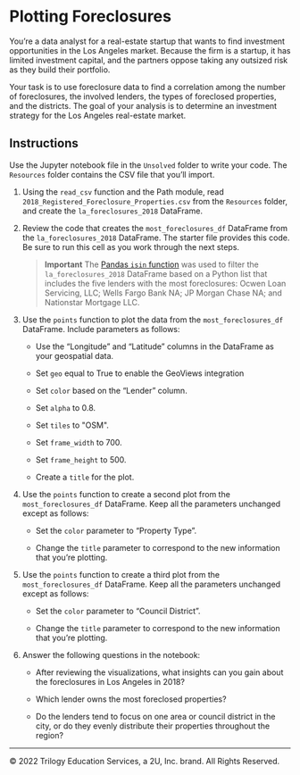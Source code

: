 # Plotting Foreclosures

You’re a data analyst for a real-estate startup that wants to find investment opportunities in the Los Angeles market. Because the firm is a startup, it has limited investment capital, and the partners oppose taking any outsized risk as they build their portfolio.

Your task is to use foreclosure data to find a correlation among the number of foreclosures, the involved lenders, the types of foreclosed properties, and the districts. The goal of your analysis is to determine an investment strategy for the Los Angeles real-estate market.

## Instructions

Use the Jupyter notebook file in the `Unsolved` folder to write your code. The `Resources` folder contains the CSV file that you’ll import.

1. Using the `read_csv` function and the Path module, read `2018_Registered_Foreclosure_Properties.csv` from the `Resources` folder, and create the `la_foreclosures_2018` DataFrame.

2. Review the code that creates the `most_foreclosures_df` DataFrame from the `la_foreclosures_2018` DataFrame. The starter file provides this code. Be sure to run this cell as you work through the next steps.

    >**Important** The [Pandas `isin` function](https://pandas.pydata.org/docs/reference/api/pandas.DataFrame.isin.html) was used to filter the `la_foreclosures_2018` DataFrame based on a Python list that includes the five lenders with the most foreclosures: Ocwen Loan Servicing, LLC; Wells Fargo Bank NA; JP Morgan Chase NA; and Nationstar Mortgage LLC.

3. Use the `points` function to plot the data from the `most_foreclosures_df` DataFrame. Include parameters as follows:

    * Use the “Longitude” and “Latitude” columns in the DataFrame as your geospatial data.

    * Set `geo` equal to True to enable the GeoViews integration

    * Set `color` based on the “Lender” column.

    * Set `alpha` to 0.8.

    * Set `tiles` to "OSM".

    * Set `frame_width` to 700.

    * Set `frame_height` to 500.

    * Create a `title` for the plot.

4. Use the `points` function to create a second plot from the `most_foreclosures_df` DataFrame. Keep all the parameters unchanged except as follows:

    * Set the `color` parameter to “Property Type”.

    * Change the `title` parameter to correspond to the new information that you’re plotting.

5. Use the `points` function to create a third plot from the `most_foreclosures_df` DataFrame. Keep all the parameters unchanged except as follows:

    * Set the `color` parameter to “Council District”.

    * Change the `title` parameter to correspond to the new information that you’re plotting.

6. Answer the following questions in the notebook:

    * After reviewing the visualizations, what insights can you gain about the foreclosures in Los Angeles in 2018?

    * Which lender owns the most foreclosed properties?

    * Do the lenders tend to focus on one area or council district in the city, or do they evenly distribute their properties throughout the region?

---

© 2022 Trilogy Education Services, a 2U, Inc. brand. All Rights Reserved.
